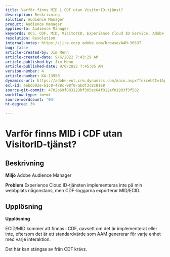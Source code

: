 ```yaml
---
title: Varför finns MID i CDF utan VisitorID-tjänst?
description: Beskrivning
solution: Audience Manager
product: Audience Manager
applies-to: Audience Manager
keywords: KCS, CDF, MID, VisitorID, Experience Cloud ID Service, Adobe Audience Manager, AAM
resolution: Resolution
internal-notes: https://jira.corp.adobe.com/browse/AAM-36537
bug: false
article-created-by: Jim Menn
article-created-date: 9/6/2022 7:43:29 AM
article-published-by: Jim Menn
article-published-date: 9/6/2022 7:45:05 AM
version-number: 4
article-number: KA-13950
dynamics-url: https://adobe-ent.crm.dynamics.com/main.aspx?forceUCI=1&pagetype=entityrecord&etn=knowledgearticle&id=efa85997-b72d-ed11-9db1-0022480866ad
exl-id: aebd692e-61c8-478c-98f0-abdf3c8c8188
source-git-commit: 4702b69f883128bf305ec64f012ef01903f3f582
workflow-type: tm+mt
source-wordcount: '94'
ht-degree: 3%

---
```


# Varför finns MID i CDF utan VisitorID-tjänst?

## Beskrivning


<b>Miljö</b>
Adobe Audience Manager

<b>Problem</b>
Experience Cloud ID-tjänsten implementeras inte på min webbplats någonstans, men CDF-loggarna exporterar MID/ECID.


## Upplösning


<b>Upplösning</b>

ECID/MID kommer att finnas i CDF, oavsett om det är implementerat eller inte, eftersom det är ett standardvärde som AAM genererar för varje enhet med varje interaktion.

Det här kan stängas av från CDF krävs.
